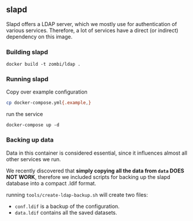 ## slapd
Slapd offers a LDAP server, which we mostly use for authentication of various
services.
Therefore, a lot of services have a direct (or indirect) dependency on this
image.

### Building slapd

```
docker build -t zombi/ldap .
```

### Running slapd

Copy over example configuration

```bash
cp docker-compose.yml{.example,}
```

run the service

```
docker-compose up -d
```

### Backing up data
Data in this container is considered essential, since it influences almost
all other services we run.

We recently discovered that **simply copying all the data from `data` DOES
NOT WORK**, therefore we included scripts for backing up the slapd database
into a compact .ldif format.

running `tools/create-ldap-backup.sh` will create two files:
* `conf.ldif` is a backup of the configuration.
* `data.ldif` contains all the saved datasets.

